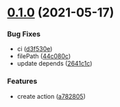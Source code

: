# [0.1.0](https://github.com/actions/typescript-action/compare/v0.0.0...v0.1.0) (2021-05-17)


### Bug Fixes

* ci ([d3f530e](https://github.com/actions/typescript-action/commit/d3f530e8cfc74f7e5a3c60f771d7b5610fad2851))
* filePath ([44c080c](https://github.com/actions/typescript-action/commit/44c080c77619da6523956f01932777464f9ced9a))
* update depends ([2641c1c](https://github.com/actions/typescript-action/commit/2641c1cb9bddceb24eedf024db53f1a09c8e825d))


### Features

* create action ([a782805](https://github.com/actions/typescript-action/commit/a7828055c7bf948b16b97627eb8e5e2a63641e41))



